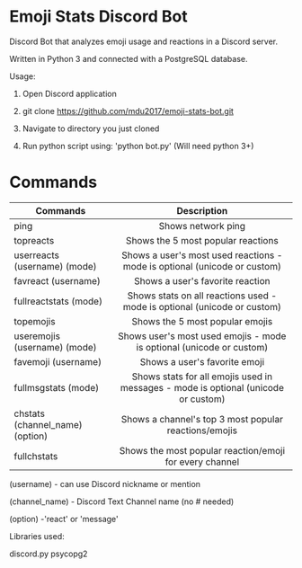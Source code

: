 # Emoji Stats Discord Bot
Discord Bot that analyzes emoji usage and reactions in a Discord server.

Written in Python 3 and connected with a PostgreSQL database.

Usage:

1. Open Discord application

2. git clone https://github.com/mdu2017/emoji-stats-bot.git

3. Navigate to directory you just cloned

4. Run python script using: 'python bot.py' (Will need python 3+)

# Commands
| Commands                        | Description |
| ------------- |:-------------:| 
| ping                            | Shows network ping |
| topreacts                       | Shows the 5 most popular reactions |
| userreacts (username) (mode)    | Shows a user's most used reactions - mode is optional (unicode or custom) |
| favreact (username)             | Shows a user's favorite reaction |
| fullreactstats (mode)           | Shows stats on all reactions used - mode is optional (unicode or custom) |
| topemojis                       | Shows the 5 most popular emojis |
| useremojis (username) (mode)    | Shows user's most used emojis - mode is optional (unicode or custom) |
| favemoji (username)             | Shows a user's favorite emoji |
| fullmsgstats (mode)             | Shows stats for all emojis used in messages - mode is optional (unicode or custom) |
| chstats (channel_name) (option) | Shows a channel's top 3 most popular reactions/emojis |
| fullchstats                     | Shows the most popular reaction/emoji for every channel |

(username) - can use Discord nickname or mention

(channel_name) - Discord Text Channel name (no # needed)

(option) -'react' or 'message'

Libraries used:

discord.py
psycopg2

